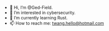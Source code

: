 - 👋 Hi, I’m @Ged-Field.
- 👀 I’m interested in cybersecurity.
- 🌱 I’m currently learning Rust.
- 📫 How to reach me: twang.hello@hotmail.com

<!---
Ged-Field/Ged-Field is a ✨ special ✨ repository because its `README.md` (this file) appears on your GitHub profile.
You can click the Preview link to take a look at your changes.
--->
